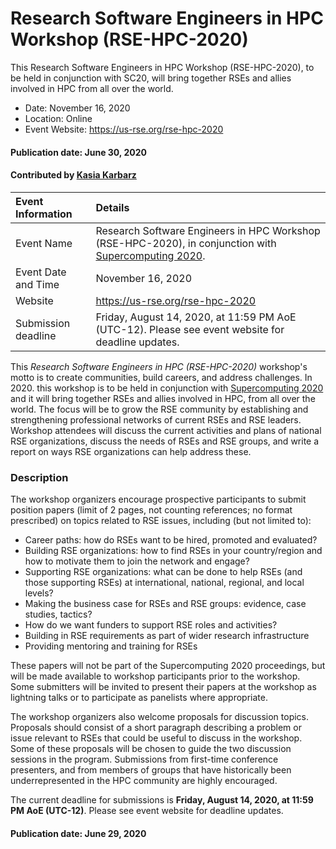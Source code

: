 # Research Software Engineers in HPC Workshop (RSE-HPC-2020)

<!-- deck start -->
This Research Software Engineers in HPC Workshop (RSE-HPC-2020), to be held in conjunction with SC20, will bring together RSEs and allies involved in HPC from all over the world.
<!-- deck end -->

- Date: November 16, 2020
- Location: Online
- Event Website: https://us-rse.org/rse-hpc-2020

#### Publication date: June 30, 2020
#### Contributed by [Kasia Karbarz](https://github.com/karbarz "Kasia Karbarz GitHub Profile")


Event Information | Details
:--- | :---			   
Event Name | Research Software Engineers in HPC Workshop (RSE-HPC-2020), in conjunction with [Supercomputing 2020](https://sc20.supercomputing.org/).
Event Date and Time | November 16, 2020
Website | https://us-rse.org/rse-hpc-2020
Submission deadline |  Friday, August 14, 2020, at 11:59 PM AoE (UTC-12). Please see event website for deadline updates.


This *Research Software Engineers in HPC (RSE-HPC-2020)* workshop's motto is to create communities, build careers, and address challenges. In 2020. this workshop is to be held in conjunction with [Supercomputing 2020](https://sc20.supercomputing.org/) and it will bring together RSEs and allies involved in HPC, from all over the world. The focus will be to grow the RSE community by establishing and strengthening professional networks of current RSEs and RSE leaders. Workshop attendees will discuss the current activities and plans of national RSE organizations, discuss the needs of RSEs and RSE groups, and write a report on ways RSE organizations can help address these.

### Description
The workshop organizers encourage prospective participants to submit position papers (limit of 2 pages, not counting references; no format prescribed) on topics related to RSE issues, including (but not limited to):

* Career paths: how do RSEs want to be hired, promoted and evaluated?
* Building RSE organizations: how to find RSEs in your country/region and how to motivate them to join the network and engage?
* Supporting RSE organizations: what can be done to help RSEs (and those supporting RSEs) at international, national, regional, and local levels?
* Making the business case for RSEs and RSE groups: evidence, case studies, tactics?
* How do we want funders to support RSE roles and activities?
* Building in RSE requirements as part of wider research infrastructure
* Providing mentoring and training for RSEs

These papers will not be part of the Supercomputing 2020 proceedings, but will be made available to workshop participants prior to the workshop. Some submitters will be invited to present their papers at the workshop as lightning talks or to participate as panelists where appropriate.

The workshop organizers also welcome proposals for discussion topics. Proposals should consist of a short paragraph describing a problem or issue relevant to RSEs that could be useful to discuss in the workshop. Some of these proposals will be chosen to guide the two discussion sessions in the program. Submissions from first-time conference presenters, and from members of groups that have historically been underrepresented in the HPC community are highly encouraged.

The current deadline for submissions is **Friday, August 14, 2020, at 11:59 PM AoE (UTC-12)**. Please see event website for deadline updates.


#### Publication date: June 29, 2020

<!---
Publish: yes
Categories: skills, collaboration
Topics: personal productivity and sustainability, projects and organizations
Tags: conference
Level: 2
Prerequisites: default
Aggregate: none
--->
